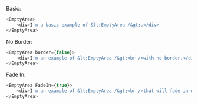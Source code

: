 Basic:

```js
<EmptyArea>
    <div>I'm a basic example of &lt;EmptyArea /&gt;.</div>
</EmptyArea>
```

No Border:
```js
<EmptyArea border={false}>
    <div>I'm an example of &lt;EmptyArea /&gt;<br />with no border.</div>
</EmptyArea>
```

Fade In:
```js
<EmptyArea FadeIn={true}>
    <div>I'm an example of &lt;EmptyArea /&gt;<br />that will fade in when rendered.</div>
</EmptyArea>
```
